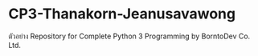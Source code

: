 # CP3-Thanakorn-Jeanusavawong
ตัวอย่าง Repository for Complete Python 3 Programming by BorntoDev Co. Ltd.
